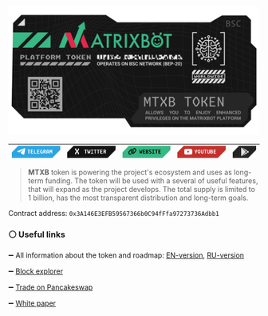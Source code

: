 ![header](images/header.png)

| [![telegram](images/btn/telegram.png)](https://t.me/matrixbotio_eng)  | [![twitter](images/btn/twitter.png)](https://twitter.com/Matrixbotio) | [![website](images/btn/website.png)](https://matrixbot.io) | [![youtube](images/btn/youtube.png)](https://www.youtube.com/@matrixbotio) | [![play market](images/btn/gp.png)](https://play.google.com/store/apps/details?id=pwa.matrixbot.io) |
| ------------- | ------------- | ------------- | ------------- | ------------- |

> **MTXB** token is powering the project's ecosystem and uses as long-term funding. The token will be used with a several of useful features, that will expand as the project develops. The total supply is limited to 1 billion, has the most transparent distribution and long-term goals.

Contract address: `0x3A146E3EFB59567366b0C94fFfa97273736Adbb1`

### :white_circle: Useful links

:heavy_minus_sign: All information about the token and roadmap: [EN-version](https://help.matrixbot.io/mtxb-token), [RU-version](https://help.matrixbot.io/v/ru/matrixbot.io-token-mtxb)

:heavy_minus_sign: [Block explorer](https://bscscan.com/token/0x3A146E3EFB59567366b0C94fFfa97273736Adbb1)

:heavy_minus_sign: [Trade on Pancakeswap](https://pancakeswap.finance/swap?outputCurrency=0x3A146E3EFB59567366b0C94fFfa97273736Adbb1)

:heavy_minus_sign: [White paper](https://wp.matrixbot.io/)
